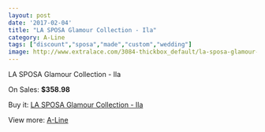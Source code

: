 ```yaml
---
layout: post
date: '2017-02-04'
title: "LA SPOSA Glamour Collection - Ila"
category: A-Line
tags: ["discount","sposa","made","custom","wedding"]
image: http://www.extralace.com/3084-thickbox_default/la-sposa-glamour-collection-ila.jpg
---
```

LA SPOSA Glamour Collection - Ila

On Sales: **$358.98**
<a href="https://www.extralace.com/a-line/1459-la-sposa-glamour-collection-ila.html"><amp-img layout="responsive" width="600" height="600" src="//www.extralace.com/3084-thickbox_default/la-sposa-glamour-collection-ila.jpg" alt="LA SPOSA Glamour Collection - Ila 0" /></a>

Buy it: [LA SPOSA Glamour Collection - Ila](https://www.extralace.com/a-line/1459-la-sposa-glamour-collection-ila.html "LA SPOSA Glamour Collection - Ila")

View more: [A-Line](https://www.extralace.com/2-a-line "A-Line")